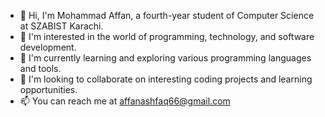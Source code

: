 - 👋 Hi, I'm Mohammad Affan, a fourth-year student of Computer Science at SZABIST Karachi.
- 👀 I'm interested in the world of programming, technology, and software development.
- 🌱 I'm currently learning and exploring various programming languages and tools.
- 💞️ I'm looking to collaborate on interesting coding projects and learning opportunities.
- 📫 You can reach me at affanashfaq66@gmail.com

